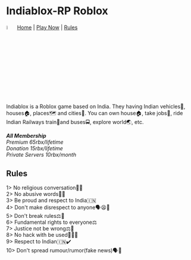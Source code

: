 # Indiablox-RP Roblox
<img src="https://tr.rbxcdn.com/180DAY-ff004ab2765cbbbed58ee9ada85f59b3/256/256/Image/Webp/noFilter" alt="Girl in a jacket" width="5%" height="5%"> [Home](/) | [Play Now](https://www.roblox.com/games/16824677804/Indiablox-RP) | [Rules](#C4)
<br>
<p>Indiablox is a Roblox game based on India. They having Indian vehicles🚗, houses🏠, places🗺️ and cities🌆. You can own house🏠, take jobs🏢, ride Indian Railways train🚆and buses🚍, explore world🌏, etc.

<i><b>All Membership</b><br>
Premium 65rbx/lifetime<br>
Donation 15rbx/lifetime<br>
Private Servers 10rbx/month</i><br></p>
<h2 id="C4">Rules</h2>
1> No religious conversation🛐🚫<br>
2> No abusive words📃🚫<br>
3> Be proud and respect to India🇮🇳<br>
4> Don't make disrespect to anyone🗣️😫🚫<br>
5> Don't break rules⚖️🚫<br>
6> Fundamental rights to everyone⚖️<br>
7> Justice not be wrong⚖️🚫 <br>
8> No hack with be used👨‍💻🚫<br>
9> Respect to Indian🇮🇳✔️<br>
10> Don't spread rumour/rumor(fake news)🗣️🚫
